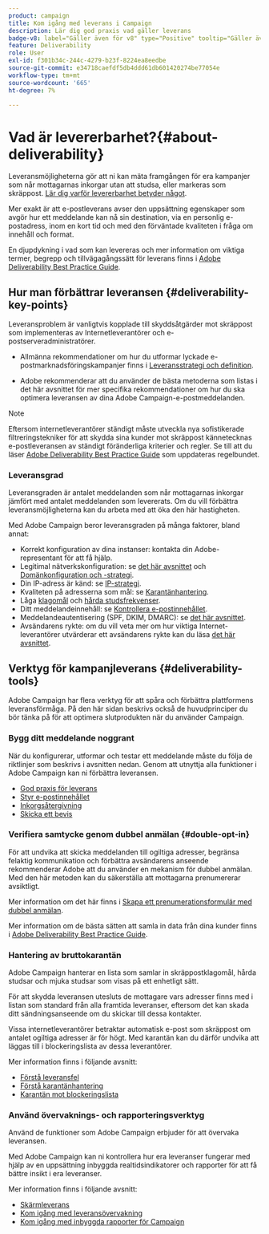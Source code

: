 ```yaml
---
product: campaign
title: Kom igång med leverans i Campaign
description: Lär dig god praxis vad gäller leverans
badge-v8: label="Gäller även för v8" type="Positive" tooltip="Gäller även Campaign v8"
feature: Deliverability
role: User
exl-id: f301b34c-244c-4279-b23f-8224ea8eedbe
source-git-commit: e34718caefdf5db4ddd61db601420274be77054e
workflow-type: tm+mt
source-wordcount: '665'
ht-degree: 7%

---
```


# Vad är levererbarhet?{#about-deliverability}

Leveransmöjligheterna gör att ni kan mäta framgången för era kampanjer som når mottagarnas inkorgar utan att studsa, eller markeras som skräppost. [Lär dig varför levererbarhet betyder något](https://experienceleague.adobe.com/docs/deliverability-learn/deliverability-best-practice-guide/deliverability-strategy-and-definition.html#why-deliverability-matters).

Mer exakt är att e-postleverans avser den uppsättning egenskaper som avgör hur ett meddelande kan nå sin destination, via en personlig e-postadress, inom en kort tid och med den förväntade kvaliteten i fråga om innehåll och format.

En djupdykning i vad som kan levereras och mer information om viktiga termer, begrepp och tillvägagångssätt för leverans finns i [Adobe Deliverability Best Practice Guide](https://experienceleague.adobe.com/docs/deliverability-learn/deliverability-best-practice-guide/introduction.html?lang=sv).

## Hur man förbättrar leveransen {#deliverability-key-points}

Leveransproblem är vanligtvis kopplade till skyddsåtgärder mot skräppost som implementeras av Internetleverantörer och e-postserveradministratörer.

* Allmänna rekommendationer om hur du utformar lyckade e-postmarknadsföringskampanjer finns i [Leveransstrategi och definition](https://experienceleague.adobe.com/docs/deliverability-learn/deliverability-best-practice-guide/deliverability-strategy-and-definition.html).

* Adobe rekommenderar att du använder de bästa metoderna som listas i det här avsnittet för mer specifika rekommendationer om hur du ska optimera leveransen av dina Adobe Campaign-e-postmeddelanden.

>[!NOTE]
>
>Eftersom internetleverantörer ständigt måste utveckla nya sofistikerade filtreringstekniker för att skydda sina kunder mot skräppost kännetecknas e-postleveransen av ständigt föränderliga kriterier och regler. Se till att du läser [Adobe Deliverability Best Practice Guide](https://experienceleague.adobe.com/docs/deliverability-learn/deliverability-best-practice-guide/introduction.html?lang=sv) som uppdateras regelbundet.

### Leveransgrad

Leveransgraden är antalet meddelanden som når mottagarnas inkorgar jämfört med antalet meddelanden som levererats. Om du vill förbättra leveransmöjligheterna kan du arbeta med att öka den här hastigheten.

Med Adobe Campaign beror leveransgraden på många faktorer, bland annat:

* Korrekt konfiguration av dina instanser: kontakta din Adobe-representant för att få hjälp.
* Legitimal nätverkskonfiguration: se [det här avsnittet](optimize-delivery.md#network-config) och [Domänkonfiguration och -strategi](https://experienceleague.adobe.com/docs/deliverability-learn/deliverability-best-practice-guide/transition-process/infrastructure.html#domain-setup-and-strategy).
* Din IP-adress är känd: se [IP-strategi](https://experienceleague.adobe.com/docs/deliverability-learn/deliverability-best-practice-guide/transition-process/infrastructure.html#ip-strategy).
* Kvaliteten på adresserna som mål: se [Karantänhantering](optimize-delivery.md#quarantine-management).
* Låga [klagomål](https://experienceleague.adobe.com/docs/deliverability-learn/deliverability-best-practice-guide/metrics-for-deliverability/complaints.html) och [hårda studsfrekvenser](https://experienceleague.adobe.com/docs/deliverability-learn/deliverability-best-practice-guide/metrics-for-deliverability/bounces.html#hard-bounces).
* Ditt meddelandeinnehåll: se [Kontrollera e-postinnehållet](control-message-content.md).
* Meddelandeautentisering (SPF, DKIM, DMARC): se [det här avsnittet](https://experienceleague.adobe.com/docs/deliverability-learn/deliverability-best-practice-guide/transition-process/infrastructure.html#authentication).
* Avsändarens rykte: om du vill veta mer om hur viktiga Internet-leverantörer utvärderar ett avsändarens rykte kan du läsa [det här avsnittet](https://experienceleague.adobe.com/docs/deliverability-learn/deliverability-best-practice-guide/internet-service-provider-specifics/overview.html).

## Verktyg för kampanjleverans {#deliverability-tools}

<!--Adobe Campaign provides a number of tools designed to ensure optimal deliverability.-->
Adobe Campaign har flera verktyg för att spåra och förbättra plattformens leveransförmåga. På den här sidan beskrivs också de huvudprinciper du bör tänka på för att optimera slutprodukten när du använder Campaign.

### Bygg ditt meddelande noggrant

När du konfigurerar, utformar och testar ett meddelande måste du följa de riktlinjer som beskrivs i avsnitten nedan. Genom att utnyttja alla funktioner i Adobe Campaign kan ni förbättra leveransen.

* [God praxis för leverans](delivery-best-practices.md)
* [Styr e-postinnehållet](control-message-content.md)
* [Inkorgsåtergivning](inbox-rendering.md)
* [Skicka ett bevis](steps-validating-the-delivery.md#sending-a-proof)

### Verifiera samtycke genom dubbel anmälan {#double-opt-in}

För att undvika att skicka meddelanden till ogiltiga adresser, begränsa felaktig kommunikation och förbättra avsändarens anseende rekommenderar Adobe att du använder en mekanism för dubbel anmälan. Med den här metoden kan du säkerställa att mottagarna prenumererar avsiktligt.

Mer information om det här finns i [Skapa ett prenumerationsformulär med dubbel anmälan](../../web/using/use-cases-web-forms.md#create-a-subscription--form-with-double-opt-in).

Mer information om de bästa sätten att samla in data från dina kunder finns i [Adobe Deliverability Best Practice Guide](https://experienceleague.adobe.com/docs/deliverability-learn/deliverability-best-practice-guide/first-impressions/address-collection-and-list-growth.html#data-quality-and-hygiene).

### Hantering av bruttokarantän

Adobe Campaign hanterar en lista som samlar in skräppostklagomål, hårda studsar och mjuka studsar som visas på ett enhetligt sätt.

För att skydda leveransen utesluts de mottagare vars adresser finns med i listan som standard från alla framtida leveranser, eftersom det kan skada ditt sändningsanseende om du skickar till dessa kontakter.

Vissa internetleverantörer betraktar automatisk e-post som skräppost om antalet ogiltiga adresser är för högt.  Med karantän kan du därför undvika att läggas till i blockeringslista av dessa leverantörer.

Mer information finns i följande avsnitt:

* [Förstå leveransfel](understanding-delivery-failures.md)
* [Förstå karantänhantering](understanding-quarantine-management.md)
* [Karantän mot blockeringslista](understanding-quarantine-management.md#quarantine-vs-denylist)

### Använd övervaknings- och rapporteringsverktyg

Använd de funktioner som Adobe Campaign erbjuder för att övervaka leveransen.

Med Adobe Campaign kan ni kontrollera hur era leveranser fungerar med hjälp av en uppsättning inbyggda realtidsindikatorer och rapporter för att få bättre insikt i era leveranser.

Mer information finns i följande avsnitt:

* [Skärmleverans](monitoring-deliverability.md)
* [Kom igång med leveransövervakning](about-delivery-monitoring.md)
* [Kom igång med inbyggda rapporter för Campaign](../../reporting/using/about-campaign-built-in-reports.md)
